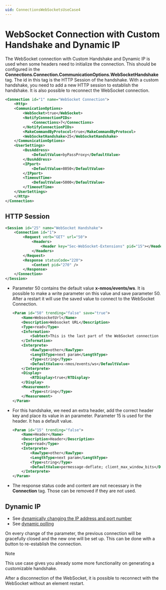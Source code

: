 ```yaml
---
uid: ConnectionsWebSocketsUseCase4
---
```


# WebSocket Connection with Custom Handshake and Dynamic IP

The WebSocket connection with Custom Handshake and Dynamic IP is used when some headers need to initialize the connection. This should be configured in the **Connections.Connection.CommunicationOptions.WebSocketHandshake** tag. The id in this tag is the HTTP Session of the handshake. With a custom handshake, you need to add a new HTTP session to establish the handshake.
It is also possible to reconnect the WebSocket connection.

```xml
<Connection id="1" name="WebSocket Connection">
    <Http>
    <CommunicationOptions>
        <WebSocket>true</WebSocket>
        <NotifyConnectionPIDs>
            <Connections>7</Connections>
        </NotifyConnectionPIDs>
        <MakeCommandByProtocol>true</MakeCommandByProtocol>
        <WebSocketHandshake>25</WebSocketHandshake>
    </CommunicationOptions>
    <UserSettings>
        <BusAddress>
            <DefaultValue>byPassProxy</DefaultValue>
        </BusAddress>
        <IPport>
            <DefaultValue>8050</DefaultValue>
        </IPport>
        <TimeoutTime>
            <DefaultValue>5000</DefaultValue>
        </TimeoutTime>
    </UserSettings>
    </Http>
</Connection>
```

## HTTP Session

```xml
<Session id="25" name="WebSocket Handshake">
    <Connection id="1">
        <Request verb="GET" url="50">
            <Headers>
                <Header key="Sec-WebSocket-Extensions" pid="15"></Header>
            </Headers>
        </Request>
        <Response statusCode="220">
            <Content pid="270" />
        </Response>
    </Connection>
</Session>
```

- Parameter 50 contains the default value **x-nmos/events/ws**. It is possible to make a write parameter on this value and save parameter 50. After a restart it will use the saved value to connect to the WebSocket Connection.

    ```xml
    <Param id="50" trending="false" save="true">
        <Name>WebsocketUrl</Name>
        <Description>Websocket URL</Description>
        <Type>read</Type>
        <Information>
            <Subtext>This is the last part of the WebSocket connection URL.</Subtext>
        </Information>
        <Interprete>
            <RawType>other</RawType>
            <LengthType>next param</LengthType>
            <Type>string</Type>
            <DefaultValue>x-nmos/events/ws</DefaultValue>
        </Interprete>
        <Display>
            <RTDisplay>true</RTDisplay>
        </Display>
        <Measurement>
            <Type>string</Type>
        </Measurement>
    </Param>
    ```

- For this handshake, we need an extra header, add the correct header key and place its value in an parameter. Parameter 15 is used for the header. It has a default value.

    ```xml
    <Param id="15" trending="false">
        <Name>Header</Name>
        <Description>Header</Description>
        <Type>read</Type>
        <Interprete>
            <RawType>other</RawType>
            <LengthType>next param</LengthType>
            <Type>string</Type>
            <DefaultValue>permessage-deflate; client_max_window_bits</DefaultValue>
        </Interprete>
    </Param>
    ```

- The response status code and content are not necessary in the **Connection** tag. Those can be removed if they are not used.

## Dynamic IP

- See [dynamically changing the IP address and port number](xref:ConnectionsWebSocketsDynamicIp)
- See [dynamic polling](xref:ConnectionsSerialDynamicPolling)

On every change of the parameter, the previous connection will be gracefully closed and the new one will be set up. This can be done with a button to re-establish the connection.

> [!NOTE]
> This use case gives you already some more functionality on generating a customizable handshake.
>
> After a disconnection of the WebSocket, it is possible to reconnect with the WebSocket without an element restart.
